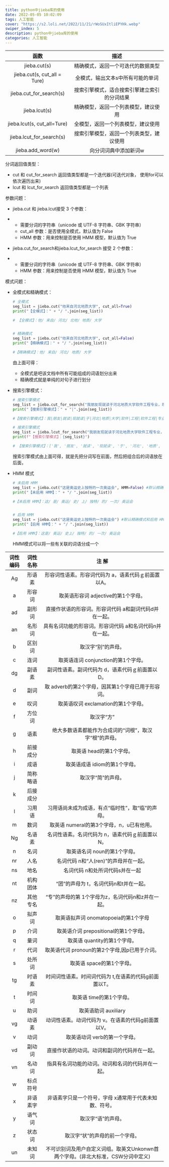```yaml
---
title: python中jieba库的使用
date: 2022-05-05 10:02:09
tags: 人工智能
cover: "https://s2.loli.net/2022/11/21/rWoSUxItliEPYHk.webp"
swiper_index: 5
description: python中jieba库的使用
categories: 人工智能
---
```


|             函数             |                     描述                     |
| :--------------------------: | :------------------------------------------: |
|         jieba.cut(s)         |      精确模式，返回一个可迭代的数据类型      |
| jieba.cut(s, cut_all = Ture) |      全模式，输出文本s中所有可能的单词       |
|   jieba.cut_for_search(s)    | 搜索引擎模式，适合搜索引擎建立索引的分词结果 |
|        jieba.lcut(s)         |     精确模型，返回一个列表模型，建议使用     |
| jieba.lcut(s, cut_all=Ture)  |      全模型，返回一个列表模型，建议使用      |
|   jieba.lcut_for_search(s)   |   搜索引擎模型，返回一个列表类型，建议使用   |
|      jieba.add_word(w)       |            向分词词典中添加新词w             |

分词返回值类型：

- cut  和 cut_for_search 返回值类型都是一个迭代器(可迭代对象， 使用for可以依次遍历出来)
- lcut  和 lcut_for_search 返回值类型都是一个列表

参数问题：

- jieba.cut 和 jieba.lcut接受 3 个参数：

- - 需要分词的字符串（unicode 或 UTF-8 字符串、GBK 字符串）
  - cut_all 参数：是否使用全模式，默认值为 False
  - HMM 参数：用来控制是否使用 HMM 模型，默认值为 True

- jieba.cut_for_search和jieba.lcut_for_search 接受 2 个参数：

- - 需要分词的字符串（unicode 或 UTF-8 字符串、GBK 字符串）
  - HMM 参数：用来控制是否使用 HMM 模型，默认值为 True

模式问题：

- 全模式和精确模式：

  ```python
  # 全模式
  seg_list = jieba.cut("他来自河北地质大学", cut_all=True)
  print("【全模式】：" + "/ ".join(seg_list))
  
  # 【全模式】：他/ 来自/ 河北/ 北地/ 地质/ 大学
  
  
  # 精确模式
  seg_list = jieba.cut("他来自河北地质大学", cut_all=False)
  print("【精确模式】：" + "/ ".join(seg_list))
  
  #【精确模式】：他/ 来自/ 河北/ 地质/ 大学
  ```

  由上面可得：

  - 全模式是吧该文档中所有可能组成的词语划分出来
  - 精确模式就是单纯的对句子进行划分

- 搜索引擎模式：

  ```python
  # 搜索引擎模式
  seg_list = jieba.cut_for_search("我朋友现就读于河北地质大学软件工程专业，现在正在自己搞机器学习，他说有点难")  
  print("【搜索引擎模式】：" + "|".join(seg_list))
  
  #【搜索引擎模式】：我|朋友|就读|现就读|于|河北|地质|大学|软件|工程|软件工程|专业|，|现在|正在|自己|搞|机器|学习|，|他|说|有点|难
  
  # 搜索引擎模式
  seg_list = jieba.lcut_for_search("我朋友现就读于河北地质大学软件工程专业，现在正在自己搞机器学习，他说有点难")  
  print(f"【搜索引擎模式】：{seg_list}")
  
  # 【搜索引擎模式】：['我', '朋友', '就读', '现就读', '于', '河北', '地质', '大学', '软件', '工程', '软件工程', '专业', '，', '现在', '正在', '自己', '搞', '机器', '学习', '，', '他', '说', '有点', '难']
  ```

  搜索引擎模式由上面可得，就是先把分词写在前面，然后把组合后的词语放在后面，

- HMM 模式

  ```python
  # 未启用 HMM
  seg_list = jieba.cut("这是奥运史上独特的一次奥运会", HMM=False) #默认精确模式和启用 HMM
  print("【未启用 HMM】：" + "/ ".join(seg_list))  
  
  #【未启用 HMM】：这/ 是/ 奥运/ 史/ 上/ 独特/ 的/ 一次/ 奥运会
  
  
  # 启用 HMM
  seg_list = jieba.cut("这是奥运史上独特的一次奥运会") #默认精确模式和启用 HMM
  print("【启用 HMM】：" + "/ ".join(seg_list))  
  
  #【启用 HMM】：这是/ 奥运/ 史上/ 独特/ 的/ 一次/ 奥运会
  ```

  HMM模式可以将一些有关联的词语分成一个

| 词性编码 | 词性名称 |                            注 解                             |
| :------: | :------: | :----------------------------------------------------------: |
|    Ag    |  形语素  |     形容词性语素。形容词代码为 a，语素代码ｇ前面置以A。      |
|    a     |  形容词  |             取英语形容词 adjective的第1个字母。              |
|    ad    |  副形词  |    直接作状语的形容词。形容词代码 a和副词代码d并在一起。     |
|    an    |  名形词  |   具有名词功能的形容词。形容词代码 a和名词代码n并在一起。    |
|    b     |  区别词  |                      取汉字“别”的声母。                      |
|    c     |   连词   |             取英语连词 conjunction的第1个字母。              |
|    dg    |  副语素  |       副词性语素。副词代码为 d，语素代码ｇ前面置以D。        |
|    d     |   副词   |      取 adverb的第2个字母，因其第1个字母已用于形容词。       |
|    e     |   叹词   |             取英语叹词 exclamation的第1个字母。              |
|    f     |  方位词  |                          取汉字“方”                          |
|    g     |   语素   |    绝大多数语素都能作为合成词的“词根”，取汉字“根”的声母。    |
|    h     | 前接成分 |                   取英语 head的第1个字母。                   |
|    i     |   成语   |                取英语成语 idiom的第1个字母。                 |
|    j     | 简称略语 |                      取汉字“简”的声母。                      |
|    k     | 后接成分 |                                                              |
|    l     |  习用语  |       习用语尚未成为成语，有点“临时性”，取“临”的声母。       |
|    m     |   数词   |          取英语 numeral的第3个字母，n，u已有他用。           |
|    Ng    |  名语素  |       名词性语素。名词代码为 n，语素代码ｇ前面置以N。        |
|    n     |   名词   |                 取英语名词 noun的第1个字母。                 |
|    nr    |   人名   |            名词代码 n和“人(ren)”的声母并在一起。             |
|    ns    |   地名   |               名词代码 n和处所词代码s并在一起                |
|    nt    | 机构团体 |            “团”的声母为 t，名词代码n和t并在一起。            |
|    nz    | 其他专名 |      “专”的声母的第 1个字母为z，名词代码n和z并在一起。       |
|    o     |  拟声词  |             取英语拟声词 onomatopoeia的第1个字母             |
|    p     |   介词   |            取英语介词 prepositional的第1个字母。             |
|    q     |   量词   |                 取英语 quantity的第1个字母。                 |
|    r     |   代词   |        取英语代词 pronoun的第2个字母,因p已用于介词。         |
|    s     |  处所词  |                  取英语 space的第1个字母。                   |
|    tg    |  时语素  |    时间词性语素。时间词代码为 t,在语素的代码g前面置以T。     |
|    t     |  时间词  |                   取英语 time的第1个字母。                   |
|    u     |   助词   |                     取英语助词 auxiliary                     |
|    vg    |  动语素  |      动词性语素。动词代码为 v。在语素的代码g前面置以V。      |
|    v     |   动词   |                取英语动词 verb的第一个字母。                 |
|    vd    |  副动词  |         直接作状语的动词。动词和副词的代码并在一起。         |
|    vn    |  名动词  |       指具有名词功能的动词。动词和名词的代码并在一起。       |
|    w     | 标点符号 |                                                              |
|    x     | 非语素字 |    非语素字只是一个符号，字母 x通常用于代表未知数、符号。    |
|    y     |  语气词  |                      取汉字“语”的声母。                      |
|    z     |  状态词  |                取汉字“状”的声母的前一个字母。                |
|    un    |  未知词  | 不可识别词及用户自定义词组。取英文Unkonwn首两个字母。(非北大标准，CSW分词中定义) |







